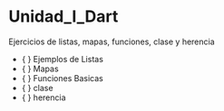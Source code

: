 # Unidad_I_Dart
Ejercicios de listas, mapas, funciones, clase y herencia
- { } Ejemplos de Listas   
- { } Mapas
- { } Funciones Basicas
- { } clase
- { } herencia 
